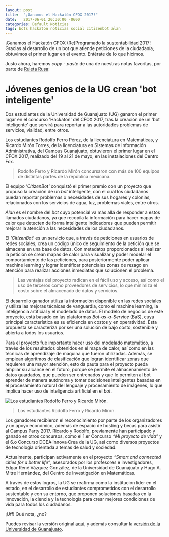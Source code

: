 ```yaml
---
layout: post
title:  "¡Ganamos el Hackatón CFOX 2017!"
date:   2017-06-01 20:30:00 -0600
categories: Default Noticias
tags: bots hackatón noticias social citizenbot alan
---
```


¡Ganamos el Hackatón CFOX (Re)Programado la sustentabilidad 2017!
Gracias al desarrollo de un bot que atiende peticiones de la ciudadanía, obtuvimos el primer lugar en el evento. Entérate de lo que hicimos.

Justo ahora, haremos *copy - paste* de una de nuestras notas favoritas, por parte de [Ruleta Rusa](http://www.ruletarusa.mx/):

# Jóvenes genios de la UG crean 'bot inteligente'

Dos estudiantes de la Universidad de Guanajuato (UG) ganaron el primer lugar en el concurso 'Hackaton' del CFOX 2017, tras la creación de un 'bot inteligente' que servirá para reportar a las autoridades problemas de servicios, vialidad, entre otros.

Los estudiantes Rodolfo Ferro Pérez, de la licenciatura en Matemáticas, y Ricardo Mirón Torres, de la licenciatura en Sistemas de Información Administrativa, del Campus Guanajuato, obtuvieron el primer lugar en el CFOX 2017, realizado del 19 al 21 de mayo, en las instalaciones del Centro Fox.

> Rodolfo Ferro y Ricardo Mirón concursaron con más de 100 equipos de distintas partes de la república mexicana.

El equipo *'CitizenBot'* conquistó el primer premio con un proyecto que propuso la creación de un *bot* inteligente, con el cual los ciudadanos puedan reportar problemas o necesidades de sus hogares y colonias, relacionados con los servicios de agua, luz, problemas viales, entre otros.

*Alan* es el nombre del *bot* cuyo potencial va más allá de responder a estos llamados ciudadanos, ya que recopila la información para hacer mapas de calor que detecten de forma inteligente indicadores que pueden permitir mejorar la atención a las necesidades de los ciudadanos.

El *'CitizenBot'*  es un servicio que, a través de peticiones en usuarios de redes sociales, crea un código único de seguimiento de la petición que se almacena en una base de datos. Con metadatos proporcionados al realizar la petición se crean mapas de calor para visualizar y poder modelar el comportamiento de las peticiones, para posteriormente poder aplicar machine learning y lograr identificar potenciales zonas de rezago en atención para realizar acciones inmediatas que solucionen el problema.

> Las ventajas del proyecto radican en el fácil uso y acceso, así como el uso de terceros como proveedores de servicios, lo que minimiza el costo sobre el almacenado de datos y servicios.

El desarrollo ganador utiliza la información disponible en las redes sociales y utiliza las mejoras técnicas de vanguardia, como el machine learning, la inteligencia artificial y el modelado de datos. El modelo de negocios de este proyecto, está basado en las plataformas *Bot-as-a-Service* (BaS), cuya principal característica es su eficiencia en costos y en operatividad. Esta propuesta se caracteriza por ser una solución de bajo costo, sostenible y abierta a todos los usuarios.

Para el proyecto fue importante hacer uso del modelado matemático, a través de los resultados obtenidos en el mapa de calor, así como en las técnicas de aprendizaje de máquina que fueron utilizadas. Además, se emplean algoritmos de clasificación que logran identificar zonas que requieren una mayor atención, esto da pauta para el proyecto pueda ampliar su alcance en el futuro, porque se permite el almacenamiento de datos guardados, que pueden ser entrenados y que le permiten al bot aprender de manera autónoma y tomar decisiones inteligentes basadas en el procesamiento natural del lenguaje y procesamiento de imágenes, lo que implica hacer uso de inteligencia artificial en el *bot*.

![Los estudiantes Rodolfo Ferro y Ricardo Mirón.](http://www.ruletarusa.mx/wp-content/uploads/2017/05/Rodolfo-Ferro-y-Ricardo-Mir%C3%B3n-Ok.jpg)
> Los estudiantes Rodolfo Ferro y Ricardo Mirón.

Los ganadores recibieron el reconocimiento por parte de los organizadores y un apoyo económico, además de espacio de hosting y becas para asistir al Campus Party 2017. Ricardo y Rodolfo, previamente han participado y ganado en otros concursos, como el 1.er Concurso *“Mi proyecto de vida”* y el 6.o Concurso DCEA·Innova·Crea de la UG, así como diversos proyectos de tecnología orientada a temas de salud y sociedad.

Actualmente, participan activamente en el proyecto *“Smart and connected cities for a better life”*, asesorados por los profesores e investigadores, Edgar René Vázquez González, de la Universidad de Guanajuato y Hugo A. Mitre Hernández, del Centro de Investigación en Matemáticas.

A través de estos logros, la UG se reafirma como la institución líder en el estado, en el desarrollo de estudiantes comprometidos con el desarrollo sustentable y con su entorno, que proponen soluciones basadas en la innovación, la ciencia y la tecnología para crear mejores condiciones de vida para todos los ciudadanos.

¡Uff! Qué nota, ¿no?

Puedes revisar la versión original [aqui](http://www.ruletarusa.mx/iq/jovenes-genio-de-la-ug-crean-bot-inteligente/), y además consultar la [versión de la Universidad de Guanajuato](http://www.ugto.mx/campusgto/noticias-gto/2241-estudiantes-de-la-universidad-de-guanajuato-ganan-primer-lugar-en-el-hackaton-cfox-2017).
